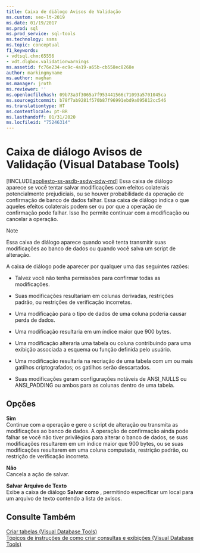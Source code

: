 ```yaml
---
title: Caixa de diálogo Avisos de Validação
ms.custom: seo-lt-2019
ms.date: 01/19/2017
ms.prod: sql
ms.prod_service: sql-tools
ms.technology: ssms
ms.topic: conceptual
f1_keywords:
- vdtsql.chm:65556
- vdt.dlgbox.validationwarnings
ms.assetid: fc76e234-ec9c-4a19-a65b-cb558ec8268e
author: markingmyname
ms.author: maghan
ms.manager: jroth
ms.reviewer: ''
ms.openlocfilehash: 09b73a3f3065a7f953441566c71093a5701045ca
ms.sourcegitcommit: b78f7ab9281f570b87f96991ebd9a095812cc546
ms.translationtype: HT
ms.contentlocale: pt-BR
ms.lasthandoff: 01/31/2020
ms.locfileid: "75246314"
---
```

# <a name="validation-warnings-dialog-box-visual-database-tools"></a>Caixa de diálogo Avisos de Validação (Visual Database Tools)
[!INCLUDE[appliesto-ss-asdb-asdw-pdw-md](../../includes/appliesto-ss-asdb-asdw-pdw-md.md)]
Essa caixa de diálogo aparece se você tentar salvar modificações com efeitos colaterais potencialmente prejudiciais, ou se houver probabilidade da operação de confirmação de banco de dados falhar. Essa caixa de diálogo indica o que aqueles efeitos colaterais podem ser ou por que a operação de confirmação pode falhar. Isso lhe permite continuar com a modificação ou cancelar a operação.  
  
> [!NOTE]  
> Essa caixa de diálogo aparece quando você tenta transmitir suas modificações ao banco de dados ou quando você salva um script de alteração.  
  
A caixa de diálogo pode aparecer por qualquer uma das seguintes razões:  
  
-   Talvez você não tenha permissões para confirmar todas as modificações.  
  
-   Suas modificações resultariam em colunas derivadas, restrições padrão, ou restrições de verificação incorretas.  
  
-   Uma modificação para o tipo de dados de uma coluna poderia causar perda de dados.  
  
-   Uma modificação resultaria em um índice maior que 900 bytes.  
  
-   Uma modificação alteraria uma tabela ou coluna contribuindo para uma exibição associada a esquema ou função definida pelo usuário.  
  
-   Uma modificação resultaria na recriação de uma tabela com um ou mais gatilhos criptografados; os gatilhos serão descartados.  
  
-   Suas modificações geram configurações notáveis de ANSI_NULLS ou ANSI_PADDING ou ambos para as colunas dentro de uma tabela.  
  
## <a name="options"></a>Opções  
**Sim**  
Continue com a operação e gere o script de alteração ou transmita as modificações ao banco de dados. A operação de confirmação ainda pode falhar se você não tiver privilégios para alterar o banco de dados, se suas modificações resultarem em um índice maior que 900 bytes, ou se suas modificações resultarem em uma coluna computada, restrição padrão, ou restrição de verificação incorreta.  
  
**Não**  
Cancela a ação de salvar.  
  
**Salvar Arquivo de Texto**  
Exibe a caixa de diálogo **Salvar como** , permitindo especificar um local para um arquivo de texto contendo a lista de avisos.  
  
## <a name="see-also"></a>Consulte Também  
[Criar tabelas &#40;Visual Database Tools&#41;](../../ssms/visual-db-tools/design-tables-visual-database-tools.md)  
[Tópicos de instruções de como criar consultas e exibições &#40;Visual Database Tools&#41;](../../ssms/visual-db-tools/design-queries-and-views-how-to-topics-visual-database-tools.md)  
  
